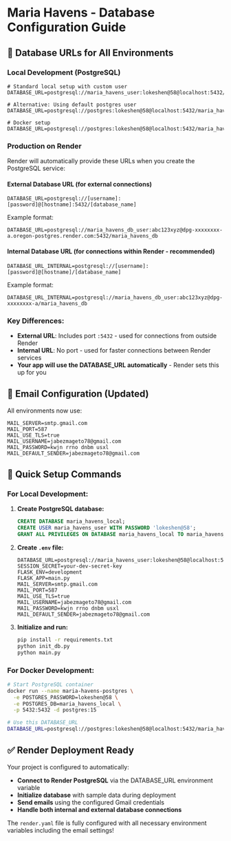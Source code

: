 # Maria Havens - Database Configuration Guide

## 🔗 Database URLs for All Environments

### Local Development (PostgreSQL)
```env
# Standard local setup with custom user
DATABASE_URL=postgresql://maria_havens_user:lokeshen@58@localhost:5432/maria_havens_local

# Alternative: Using default postgres user
DATABASE_URL=postgresql://postgres:lokeshen@58@localhost:5432/maria_havens_local

# Docker setup
DATABASE_URL=postgresql://postgres:lokeshen@58@localhost:5432/maria_havens_local
```

### Production on Render
Render will automatically provide these URLs when you create the PostgreSQL service:

#### External Database URL (for external connections)
```
DATABASE_URL=postgresql://[username]:[password]@[hostname]:5432/[database_name]
```
Example format:
```
DATABASE_URL=postgresql://maria_havens_db_user:abc123xyz@dpg-xxxxxxxx-a.oregon-postgres.render.com:5432/maria_havens_db
```

#### Internal Database URL (for connections within Render - recommended)
```
DATABASE_URL_INTERNAL=postgresql://[username]:[password]@[hostname]/[database_name]
```
Example format:
```
DATABASE_URL_INTERNAL=postgresql://maria_havens_db_user:abc123xyz@dpg-xxxxxxxx-a/maria_havens_db
```

### Key Differences:
- **External URL**: Includes port `:5432` - used for connections from outside Render
- **Internal URL**: No port - used for faster connections between Render services
- **Your app will use the DATABASE_URL automatically** - Render sets this up for you

## 📧 Email Configuration (Updated)

All environments now use:
```env
MAIL_SERVER=smtp.gmail.com
MAIL_PORT=587
MAIL_USE_TLS=true
MAIL_USERNAME=jabezmageto78@gmail.com
MAIL_PASSWORD=kwjn rrno dnbm usxl
MAIL_DEFAULT_SENDER=jabezmageto78@gmail.com
```

## 🚀 Quick Setup Commands

### For Local Development:
1. **Create PostgreSQL database:**
   ```sql
   CREATE DATABASE maria_havens_local;
   CREATE USER maria_havens_user WITH PASSWORD 'lokeshen@58';
   GRANT ALL PRIVILEGES ON DATABASE maria_havens_local TO maria_havens_user;
   ```

2. **Create `.env` file:**
   ```env
   DATABASE_URL=postgresql://maria_havens_user:lokeshen@58@localhost:5432/maria_havens_local
   SESSION_SECRET=your-dev-secret-key
   FLASK_ENV=development
   FLASK_APP=main.py
   MAIL_SERVER=smtp.gmail.com
   MAIL_PORT=587
   MAIL_USE_TLS=true
   MAIL_USERNAME=jabezmageto78@gmail.com
   MAIL_PASSWORD=kwjn rrno dnbm usxl
   MAIL_DEFAULT_SENDER=jabezmageto78@gmail.com
   ```

3. **Initialize and run:**
   ```bash
   pip install -r requirements.txt
   python init_db.py
   python main.py
   ```

### For Docker Development:
```bash
# Start PostgreSQL container
docker run --name maria-havens-postgres \
  -e POSTGRES_PASSWORD=lokeshen@58 \
  -e POSTGRES_DB=maria_havens_local \
  -p 5432:5432 -d postgres:15

# Use this DATABASE_URL
DATABASE_URL=postgresql://postgres:lokeshen@58@localhost:5432/maria_havens_local
```

## ✅ Render Deployment Ready

Your project is configured to automatically:
- **Connect to Render PostgreSQL** via the DATABASE_URL environment variable
- **Initialize database** with sample data during deployment
- **Send emails** using the configured Gmail credentials
- **Handle both internal and external database connections**

The `render.yaml` file is fully configured with all necessary environment variables including the email settings!